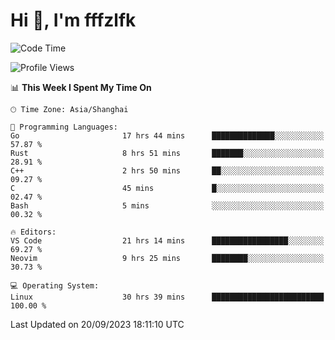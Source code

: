 # Hi 👋, I'm fffzlfk

<!--START_SECTION:waka-->
![Code Time](http://img.shields.io/badge/Code%20Time-432%20hrs%2045%20mins-blue)

![Profile Views](http://img.shields.io/badge/Profile%20Views-0-blue)

📊 **This Week I Spent My Time On** 

```text
🕑︎ Time Zone: Asia/Shanghai

💬 Programming Languages: 
Go                       17 hrs 44 mins      ██████████████░░░░░░░░░░░   57.87 % 
Rust                     8 hrs 51 mins       ███████░░░░░░░░░░░░░░░░░░   28.91 % 
C++                      2 hrs 50 mins       ██░░░░░░░░░░░░░░░░░░░░░░░   09.27 % 
C                        45 mins             █░░░░░░░░░░░░░░░░░░░░░░░░   02.47 % 
Bash                     5 mins              ░░░░░░░░░░░░░░░░░░░░░░░░░   00.32 % 

🔥 Editors: 
VS Code                  21 hrs 14 mins      █████████████████░░░░░░░░   69.27 % 
Neovim                   9 hrs 25 mins       ████████░░░░░░░░░░░░░░░░░   30.73 % 

💻 Operating System: 
Linux                    30 hrs 39 mins      █████████████████████████   100.00 % 
```


 Last Updated on 20/09/2023 18:11:10 UTC
<!--END_SECTION:waka-->
